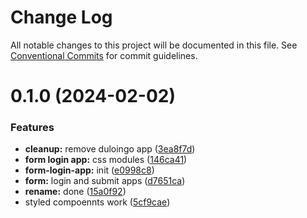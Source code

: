# Change Log

All notable changes to this project will be documented in this file.
See [Conventional Commits](https://conventionalcommits.org) for commit guidelines.

# 0.1.0 (2024-02-02)

### Features

-   **cleanup:** remove duloingo app ([3ea8f7d](https://github.com/paulAlexSerban/wbk--reactjs-playground--typescript/commit/3ea8f7d47da9759c9ea8f62599a8aa4250b38c3c))
-   **form login app:** css modules ([146ca41](https://github.com/paulAlexSerban/wbk--reactjs-playground--typescript/commit/146ca4193772e5767a6ff7b94a8dc53fabdcd5f7))
-   **form-login-app:** init ([e0998c8](https://github.com/paulAlexSerban/wbk--reactjs-playground--typescript/commit/e0998c89b4a38ad02c5297fc4cee2548c2cdb385))
-   **form:** login and submit apps ([d7651ca](https://github.com/paulAlexSerban/wbk--reactjs-playground--typescript/commit/d7651caf9d6b6254bb996449461911d988f88e44))
-   **rename:** done ([15a0f92](https://github.com/paulAlexSerban/wbk--reactjs-playground--typescript/commit/15a0f92f47690da6021269d43d7489cb72cdc514))
-   styled compoennts work ([5cf9cae](https://github.com/paulAlexSerban/wbk--reactjs-playground--typescript/commit/5cf9cae09ec5f9b36f10b44435678947f4bb2f7e))
